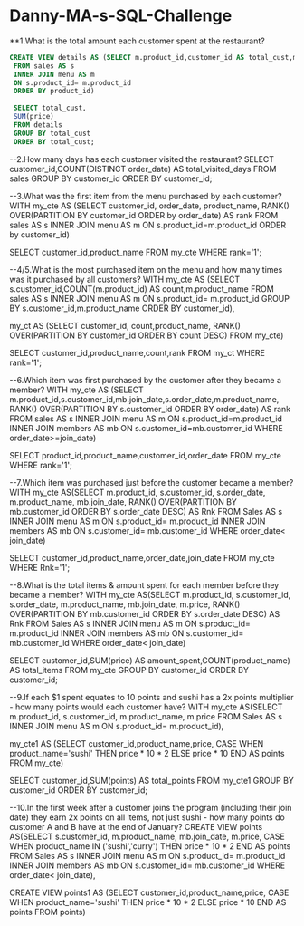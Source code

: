 # Danny-MA-s-SQL-Challenge

**1.What is the total amount each customer spent at the restaurant?
```sql
CREATE VIEW details AS (SELECT m.product_id,customer_id AS total_cust,m.price,m.product_name
 FROM sales AS s
 INNER JOIN menu AS m
 ON s.product_id= m.product_id
 ORDER BY product_id)
 
 SELECT total_cust,
 SUM(price) 
 FROM details
 GROUP BY total_cust
 ORDER BY total_cust;
 ```

 

--2.How many days has each customer visited the restaurant?
SELECT customer_id,COUNT(DISTINCT order_date) AS total_visited_days
FROM sales
GROUP BY customer_id
ORDER BY customer_id;



--3.What was the first item from the menu purchased by each customer?
 WITH my_cte AS (SELECT customer_id,
 order_date,
 product_name,
 RANK() OVER(PARTITION BY customer_id ORDER by order_date) AS rank
FROM sales AS s
INNER JOIN menu AS m
ON s.product_id=m.product_id
ORDER by customer_id)

SELECT customer_id,product_name
FROM my_cte
WHERE rank='1';



--4/5.What is the most purchased item on the menu and how many times was it purchased by all customers?
WITH my_cte AS (SELECT s.customer_id,COUNT(m.product_id) AS count,m.product_name
FROM sales AS s
INNER JOIN menu AS m
ON s.product_id= m.product_id
GROUP BY s.customer_id,m.product_name
ORDER BY customer_id),

my_ct AS (SELECT customer_id, count,product_name,
RANK() OVER(PARTITION BY customer_id ORDER BY count DESC)
FROM my_cte)

SELECT customer_id,product_name,count,rank
FROM my_ct 
WHERE rank='1';



--6.Which item was first purchased by the customer after they became a member?
WITH my_cte AS (SELECT m.product_id,s.customer_id,mb.join_date,s.order_date,m.product_name,
RANK() OVER(PARTITION BY s.customer_id ORDER BY order_date) AS rank
FROM sales AS s
INNER JOIN menu AS m
ON s.product_id=m.product_id
INNER JOIN members AS mb
ON s.customer_id=mb.customer_id
WHERE order_date>=join_date)

SELECT product_id,product_name,customer_id,order_date
FROM my_cte
WHERE rank='1';



--7.Which item was purchased just before the customer became a member?
WITH my_cte AS(SELECT m.product_id,
s.customer_id,
s.order_date,
m.product_name,
mb.join_date,
RANK() OVER(PARTITION BY mb.customer_id ORDER BY s.order_date DESC) AS Rnk
FROM Sales AS s
INNER JOIN menu AS m
ON s.product_id= m.product_id
INNER JOIN members AS mb
ON s.customer_id= mb.customer_id 
WHERE order_date< join_date)

SELECT customer_id,product_name,order_date,join_date
FROM my_cte
WHERE Rnk='1';



--8.What is the total items & amount spent for each member before they became a member?
WITH my_cte AS(SELECT m.product_id,
s.customer_id,
s.order_date,
m.product_name,
mb.join_date,
m.price,
RANK() OVER(PARTITION BY mb.customer_id ORDER BY s.order_date DESC) AS Rnk
FROM Sales AS s
INNER JOIN menu AS m
ON s.product_id= m.product_id
INNER JOIN members AS mb
ON s.customer_id= mb.customer_id 
WHERE order_date< join_date)

SELECT customer_id,SUM(price) AS amount_spent,COUNT(product_name) AS total_items
FROM my_cte
GROUP BY customer_id
ORDER BY customer_id;



--9.If each $1 spent equates to 10 points and sushi has a 2x points multiplier - how many points would each customer have?
WITH my_cte AS(SELECT m.product_id,
s.customer_id,
m.product_name,
m.price
FROM Sales AS s
INNER JOIN menu AS m
ON s.product_id= m.product_id),

my_cte1 AS (SELECT customer_id,product_name,price,
CASE WHEN product_name='sushi' THEN price * 10 * 2
ELSE price * 10
END AS points
FROM my_cte)

SELECT customer_id,SUM(points) AS total_points
FROM my_cte1
GROUP BY customer_id
ORDER BY customer_id;



--10.In the first week after a customer joins the program (including their join date) they earn 2x points on all items, not just sushi - how many points do customer A and B have at the end of January? 
CREATE VIEW points AS(SELECT s.customer_id,
m.product_name,
mb.join_date,
m.price,
CASE WHEN product_name IN ('sushi','curry') THEN price * 10 * 2
END AS points
FROM Sales AS s
INNER JOIN menu AS m
ON s.product_id= m.product_id
INNER JOIN members AS mb
ON s.customer_id= mb.customer_id 
WHERE order_date< join_date),

CREATE VIEW points1 AS (SELECT customer_id,product_name,price,
CASE WHEN product_name='sushi' THEN price * 10 * 2
ELSE price * 10
END AS points
FROM points)

